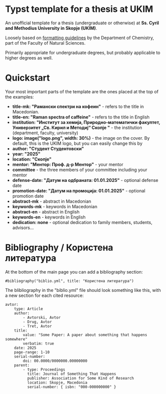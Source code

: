 # Typst template for a thesis at UKIM

An unofficial template for a thesis (undergraduate or otherwise) at **Ss. Cyril and Methodius University in Skopje (UKIM)**. 

Loosely based on [formatting guidelines](https://ih.pmf.ukim.edu.mk/tabs/view/4ed73e984d2647d8ff6e00f78b569286) by the Department of Chemistry, part of the Faculty of Natural Sciences.

Primarily appropriate for undergraduate degrees, but probably applicable to higher degrees as well. 

# Quickstart

Your most important parts of the template are the ones placed at the top of the examples: 

- **title-mk: "Рамански спектри на кофеин"** - refers to the title in Macedonian. 
- **title-en: "Raman spectra of caffeine"** - refers to the title in English
- **institution: "Институт за хемија, Природно-математички факултет, Универзитет „Св. Кирил и Методиј“ Скопје "** - the institution (department, faculty, university)
- **logo: image("logo.png", width: 30%)** - the image on the cover. By default, this is the UKIM logo, but you can easily change this by 
- **author: "Студент Студентовски"**
- **year: "2025"**
- **location: "Скопје"**
- **mentor: "Ментор: Проф. д-р Ментор"** - your mentor
- **committee** - the three members of your committee including your mentor                                                
- **defense-date: "Датум на одбраната: 01.01.2025"** - optional defense date 
- **promotion-date: "Датум на промоција: 01.01.2025"** - optional promotion date
- **abstract-mk** - abstract in Macedonian
- **keywords-mk** - keywords in Macedonian
- **abstract-en** - abstract in English
- **keywords-en** - keywords in English
- **dedication: none** - optional dedication to family members, students, advisors...

# Bibliography / Користена литература
At the bottom of the main page you can add a bibliography section:

```
#bibliography("biblio.yml", title: "Користена литература")
```

The blibliography in the "biblio.yml" file should look something like this, with a new section for each cited resource:
```
avtor:
    type: Article
    author:
        - Avtorski, Avtor
        - Drug, Avtor
        - Tret, Avtor
    title:
        value: "Some Paper: A paper about something that happens somewhere"
        verbatim: true
    date: 2025
    page-range: 1-10
    serial-number:
        doi: 00.0000/0000000.00000000
    parent:
        - type: Proceedings
          title: Journal of Something That Happens
          publisher: Association for Some Kind of Research
          location: Skopje, Macedonia
          serial-number: { isbn: "000-000000000" }
```
